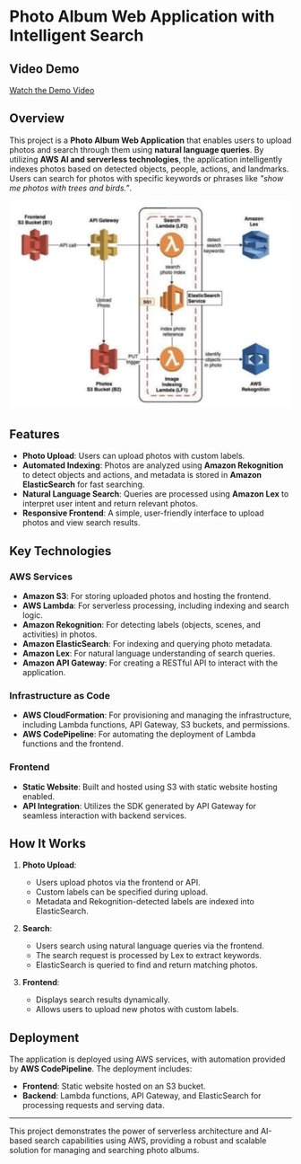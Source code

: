 # Photo Album Web Application with Intelligent Search

## Video Demo
[Watch the Demo Video]([https://www.example.com/demo-video](https://youtu.be/2seHHt7JHSc))
## Overview

This project is a **Photo Album Web Application** that enables users to upload photos and search through them using **natural language queries**. By utilizing **AWS AI and serverless technologies**, the application intelligently indexes photos based on detected objects, people, actions, and landmarks. Users can search for photos with specific keywords or phrases like _"show me photos with trees and birds."_.

![Photo Album Application](Assets/Diag.png)

## Features

- **Photo Upload**: Users can upload photos with custom labels.
- **Automated Indexing**: Photos are analyzed using **Amazon Rekognition** to detect objects and actions, and metadata is stored in **Amazon ElasticSearch** for fast searching.
- **Natural Language Search**: Queries are processed using **Amazon Lex** to interpret user intent and return relevant photos.
- **Responsive Frontend**: A simple, user-friendly interface to upload photos and view search results.

## Key Technologies

### AWS Services
- **Amazon S3**: For storing uploaded photos and hosting the frontend.
- **AWS Lambda**: For serverless processing, including indexing and search logic.
- **Amazon Rekognition**: For detecting labels (objects, scenes, and activities) in photos.
- **Amazon ElasticSearch**: For indexing and querying photo metadata.
- **Amazon Lex**: For natural language understanding of search queries.
- **Amazon API Gateway**: For creating a RESTful API to interact with the application.

### Infrastructure as Code
- **AWS CloudFormation**: For provisioning and managing the infrastructure, including Lambda functions, API Gateway, S3 buckets, and permissions.
- **AWS CodePipeline**: For automating the deployment of Lambda functions and the frontend.

### Frontend
- **Static Website**: Built and hosted using S3 with static website hosting enabled.
- **API Integration**: Utilizes the SDK generated by API Gateway for seamless interaction with backend services.

## How It Works

1. **Photo Upload**:
   - Users upload photos via the frontend or API.
   - Custom labels can be specified during upload.
   - Metadata and Rekognition-detected labels are indexed into ElasticSearch.

2. **Search**:
   - Users search using natural language queries via the frontend.
   - The search request is processed by Lex to extract keywords.
   - ElasticSearch is queried to find and return matching photos.

3. **Frontend**:
   - Displays search results dynamically.
   - Allows users to upload new photos with custom labels.

## Deployment

The application is deployed using AWS services, with automation provided by **AWS CodePipeline**. The deployment includes:
- **Frontend**: Static website hosted on an S3 bucket.
- **Backend**: Lambda functions, API Gateway, and ElasticSearch for processing requests and serving data.

---

This project demonstrates the power of serverless architecture and AI-based search capabilities using AWS, providing a robust and scalable solution for managing and searching photo albums.
